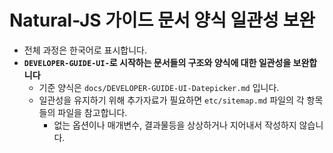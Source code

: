 # Natural-JS 가이드 문서 양식 일관성 보완

- 전체 과정은 한국어로 표시합니다.
- **`DEVELOPER-GUIDE-UI-`로 시작하는 문서들의 구조와 양식에 대한 일관성을 보완합니다**
  - 기준 양식은 `docs/DEVELOPER-GUIDE-UI-Datepicker.md` 입니다.
  - 일관성을 유지하기 위해 추가자료가 필요하면 `etc/sitemap.md` 파일의 각 항목들의 파일을 참고합니다.
    - 없는 옵션이나 매개변수, 결과물등을 상상하거나 지어내서 작성하지 않습니다.
